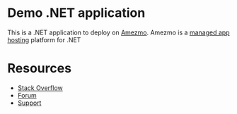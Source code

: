 # Demo .NET application

This is a .NET application to deploy on [Amezmo](https://www.amezmo.com/platform/dotnet-core). Amezmo is a [managed app hosting](https://www.amezmo.com) platform for .NET



# Resources
 - [Stack Overflow](https://stackoverflow.com/questions/tagged/amezmo)
 - [Forum](https://github.com/amezmo/ideas/discussions)
 - [Support](https://www.amezmo.com/support)
